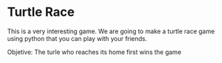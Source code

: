 # Turtle Race
This is a very interesting game. We are going to make a turtle race game using python that you can play with your friends.

Objetive:
The turle who reaches its home first wins the game